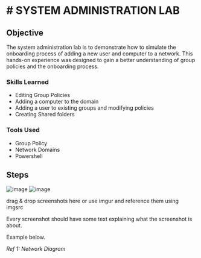 # # SYSTEM ADMINISTRATION LAB

## Objective
The system administration lab is to demonstrate how to simulate the onboarding process of adding a new user and computer to a network.  This hands-on experience was designed to gain a better understanding of group policies and the onboarding process.

### Skills Learned

- Editing Group Policies
- Adding a computer to the domain
- Adding a user to existing groups and modifying policies
- Creating Shared folders

### Tools Used

- Group Policy
- Network Domains
- Powershell

## Steps

![image](https://github.com/user-attachments/assets/6add97e1-846c-48e8-88aa-6caefdf4abc3)
![image](https://github.com/user-attachments/assets/bb5addbc-4b2d-490f-bf3e-a4e9a252fb8f)




drag & drop screenshots here or use imgur and reference them using imgsrc

Every screenshot should have some text explaining what the screenshot is about.

Example below.

*Ref 1: Network Diagram*
